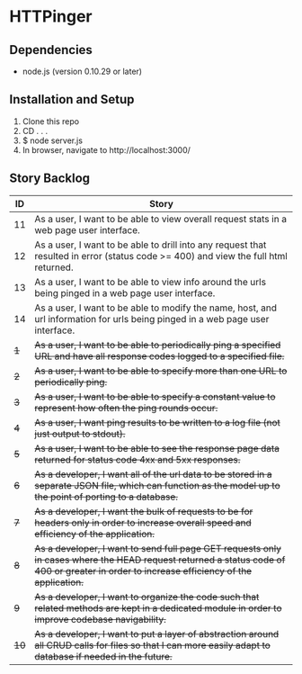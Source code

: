 # HTTPinger

## Dependencies
* node.js (version 0.10.29 or later)

## Installation and Setup
1. Clone this repo
2. CD . . .
3. $ node server.js
4. In browser, navigate to http://localhost:3000/

## Story Backlog
| ID  | Story |
| --- | ----- |
| 11 | As a user, I want to be able to view overall request stats in a web page user interface. |
| 12 | As a user, I want to be able to drill into any request that resulted in error (status code >= 400) and view the full html returned. |
| 13 | As a user, I want to be able to view info around the urls being pinged in a web page user interface. |
| 14 | As a user, I want to be able to modify the name, host, and url information for urls being pinged in a web page user interface. |
| ~~1~~ | ~~As a user, I want to be able to periodically ping a specified URL and have all response codes logged to a specified file.~~ |
| ~~2~~ | ~~As a user, I want to be able to specify more than one URL to periodically ping.~~ |
| ~~3~~ | ~~As a user, I want to be able to specify a constant value to represent how often the ping rounds occur.~~ |
| ~~4~~ | ~~As a user, I want ping results to be written to a log file (not just output to stdout).~~ |
| ~~5~~ | ~~As a user, I want to be able to see the response page data returned for status code 4xx and 5xx responses.~~ |
| ~~6~~ | ~~As a developer, I want all of the url data to be stored in a separate JSON file, which can function as the model up to the point of porting to a database.~~ |
| ~~7~~ | ~~As a developer, I want the bulk of requests to be for headers only in order to increase overall speed and efficiency of the application.~~ |
| ~~8~~ | ~~As a developer, I want to send full page GET requests only in cases where the HEAD request returned a status code of 400 or greater in order to increase efficiency of the application.~~ |
| ~~9~~ | ~~As a developer, I want to organize the code such that related methods are kept in a dedicated module in order to improve codebase navigability.~~ |
| ~~10~~ | ~~As a developer, I want to put a layer of abstraction around all CRUD calls for files so that I can more easily adapt to database if needed in the future.~~ |